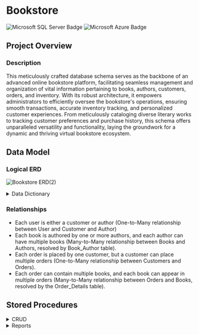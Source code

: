 # Bookstore
![Microsoft SQL Server Badge](https://img.shields.io/badge/Microsoft%20SQL%20Server-CC2927?logo=microsoftsqlserver&logoColor=fff&style=plastic)
![Microsoft Azure Badge](https://img.shields.io/badge/Microsoft%20Azure-0078D4?logo=microsoftazure&logoColor=fff&style=plastic)


## Project Overview
### Description
This meticulously crafted database schema serves as the backbone of an advanced online bookstore platform, facilitating seamless management and organization of vital information pertaining to books, authors, customers, orders, and inventory. With its robust architecture, it empowers administrators to efficiently oversee the bookstore's operations, ensuring smooth transactions, accurate inventory tracking, and personalized customer experiences. From meticulously cataloging diverse literary works to tracking customer preferences and purchase history, this schema offers unparalleled versatility and functionality, laying the groundwork for a dynamic and thriving virtual bookstore ecosystem.


## Data Model
  ### Logical ERD
![Bookstore ERD(2)](https://github.com/LitMgwebi/Bookstore-Database/assets/29978279/aaa024c8-a701-4e23-8ff8-0c74dc64daf2)
<details>
<summary>Data Dictionary</summary>
  
 ### User
| Attribute | Data type | Length | Validation | Business Rule|
| --- | --- | --- | --- | --- |
| UserID | AutoNumber | 10 | Mandatory. Integers only | Primary Key. Must be unique. |  
| Firstname | String | 20 | Mandatory.| | 
| Lastname | String | 25 | Mandatory.| | 
| Email | String | 30 | Mandatory.| |
| PhoneNumber | String | 20 | Mandatory.| Must be in “+27 00 000 (0000)” format  |
| UserType | String | 5 | Mandatory.| |

  ### Book
| Attribute | Data type | Length | Validation | Business Rule|
| --- | --- | --- | --- | --- |
| BookID | AutoNumber | 10 | Mandatory. Integers only | Primary Key. Must be unique. |  
| Title | String | 50 | Mandatory.| | 
| Genre | String | 20 | Mandatory.| | 
| PublicationDate | DateTime | 15 | Date Validation. Mandatory | Storing in YYYY/MM/DD format | 
| ISBN | String | 20 | Mandatory. | |
| Price | Money/Currency | Auto | | |

  ### Author
| Attribute | Data type | Length | Validation | Business Rule|
| --- | --- | --- | --- | --- |
| AuthorID | AutoNumber | 10 | Mandatory. Integers only | Primary Key. Must be unique. Foreign Key |  
| Biography | String | 255 | Mandatory.| | 
| Nationality | String | 30 | Mandatory.| | 
| BirthDate | DateTime | 15 | Date Validation. Mandatory | Storing in YYYY/MM/DD format | 
 
### Book_Author
| Attribute | Data type | Length | Validation | Business Rule|
| --- | --- | --- | --- | --- |
| BookID | Number | 10 | Mandatory. Integers only | Composite Key. Foreign Key.  |  
| AuthorID | Number | 10 | Mandatory. Integers only | Composite Key. Foreign Key.  |  
	
### Customer
| Attribute | Data type | Length | Validation | Business Rule|
| --- | --- | --- | --- | --- |
| CustomerID | Number | 10 | Mandatory. Integers only | Primary Key. Must be unique. Foreign Key  |  
| PostalAddress | String | 255 | Mandatory.| | 

   ### Order
| Attribute | Data type | Length | Validation | Business Rule|
| --- | --- | --- | --- | --- |
| OrderID | AutoNumber | 10 | Mandatory. Integers only | Primary Key. Must be unique. |  
| Comment | String | 255 | Mandatory.| | 
| TotalAmout | Money | Auto | Mandatory.| | 
| OrderDate | DateTime | 15 | Date Validation. Mandatory | Storing in YYYY/MM/DD format |
| CustomerID | Number | 10 | Mandatory. Integers only | Foreign Key | 


   ### Order_Details
| Attribute | Data type | Length | Validation | Business Rule|
| --- | --- | --- | --- | --- |
| OrderDetailID | AutoNumber | 10 | Mandatory. Integers only | Primary Key. Must be unique. |  
| UnitPrice | Money | Auto | Mandatory.| | 
| Quantity | Number | 15 | Mandatory | |
| OrderID | Number | 10 | Mandatory. Integers only | Foreign Key | 
| BookID | Number | 10 | Mandatory. Integers only | Foreign Key | 
</details>

### Relationships
- Each user is either a customer or author (One-to-Many relationship between User and Customer and Author)
- Each book is authored by one or more authors, and each author can have multiple books (Many-to-Many relationship between Books and Authors, resolved by Book_Author table).
- Each order is placed by one customer, but a customer can place multiple orders (One-to-Many relationship between Customers and Orders).
- Each order can contain multiple books, and each book can appear in multiple orders (Many-to-Many relationship between Orders and Books, resolved by the Order_Details table).


## Stored Procedures
<details>
	<summary>CRUD</summary>
		<img src="https://github.com/LitMgwebi/Bookstore-Database/assets/29978279/83a93a92-e8be-4306-b924-9a4e92cbce74" width=400 /> <img src="https://github.com/LitMgwebi/Bookstore-Database/assets/29978279/08f2ce90-8585-4d84-bdef-08ede53ced13" width=400 />
	<br/>
	This is the general structure for Stored Procedures responsible for Creating, Reading, Updating, and Deleting records from each table. An @Command is coupled with IF-statements to consolidate all CRUD SQL routines pertaining to the same table, thus enhancing organization and maintainability.
	<br/>
	<br/>
	<img src="https://github.com/LitMgwebi/Bookstore-Database/assets/29978279/bae31bd4-365a-4592-8d04-532f68a2d34a" width=300/> <img src="https://github.com/LitMgwebi/Bookstore-Database/assets/29978279/d51adc6d-3c31-4fa9-8c12-1f217332a481" width=600/>
	<br/>
	Using the `Create command`, a new record is able to be added to the database.
	<br/>
	<br/>
	<img src="https://github.com/LitMgwebi/Bookstore-Database/assets/29978279/e4cd675e-cfd7-4822-b769-e15fca422265" width=450/> <img src="https://github.com/LitMgwebi/Bookstore-Database/assets/29978279/dc8f91a6-7ceb-4050-91eb-0c64916d220f" width=450/>
	<br/>
	Using the `GetAll command`, all the records within the database that are active are returned. Using the `GetOne` command in conjunction with a primary key ID returns one record if the record is active.
	<br/>
	<br/>
	<img src="https://github.com/LitMgwebi/Bookstore-Database/assets/29978279/17dd6ddd-1133-46b7-b69d-418ddffa1297" width=300/> <img src="https://github.com/LitMgwebi/Bookstore-Database/assets/29978279/b6aaa173-4431-4ce8-b908-9d8f1e215c65" width=600/>
	<br/>
	Using the `Update command` in conjunction with a primary key ID updates the record of the ID.
	<br/>
	<br/>
	<img src="https://github.com/LitMgwebi/Bookstore-Database/assets/29978279/a0c55dcb-a009-463b-915b-ad2b9a50b18e" width=200/> <img src="https://github.com/LitMgwebi/Bookstore-Database/assets/29978279/17b90aef-f13a-4e7d-8475-15aeade15e5d" width=350/> <img src="https://github.com/LitMgwebi/Bookstore-Database/assets/29978279/382297ca-ab0e-432f-a630-d2523582ed9b" width=350/> 
	<br/>
	Using the `Delete command` in conjunction with a primary key ID performs a soft delete in which the record still exists on the system, but will not be returned when calling the `GetOne` and `GetAll` commands.
</details>

<details>
	<summary>Reports</summary>
	<img src="https://github.com/LitMgwebi/Bookstore-Database/assets/29978279/cd5312b6-9ea8-40cc-bbad-c42c9f59e56c" width=200/> <img src="https://github.com/LitMgwebi/Bookstore-Database/assets/29978279/a732d513-8125-4a16-bc29-7791549e1047" width=700/> 
	<br/>
	Retrieve all books written by a specific author.
	<br/>
	<br/>
	<img src="https://github.com/LitMgwebi/Bookstore-Database/assets/29978279/f2caf492-094e-4dbd-88ea-20507523b860" width=250/> <img src="https://github.com/LitMgwebi/Bookstore-Database/assets/29978279/927965da-8617-4f43-9857-455471999360" width=650/> 
	<br/>
	Retrieve all books in a particular genre.
	<br/>
	<br/>
	<img src="https://github.com/LitMgwebi/Bookstore-Database/assets/29978279/28b06f3b-f027-4f30-948b-83d854d3ccb1" width=200/> <img src="https://github.com/LitMgwebi/Bookstore-Database/assets/29978279/889276d2-84d1-42d7-8a34-3429f8a9a918" width=700/> 
	<br/>
	Retrieve all customers who have placed orders.
	<br/>
	<br/>
	<img src="https://github.com/LitMgwebi/Bookstore-Database/assets/29978279/ae716cec-68b7-4944-8a6a-01b724ab57cf" width=200/> <img src="https://github.com/LitMgwebi/Bookstore-Database/assets/29978279/e3853f5c-6f5a-4dbe-921c-e953976997df" width=700/> 
	<br/>
	Retrieve all orders placed by a specific customer.
	<br/>
	<br/>
	<img src="https://github.com/LitMgwebi/Bookstore-Database/assets/29978279/4adf3d2a-9731-41d9-be72-cd69f8203d11" width=200/> <img src="https://github.com/LitMgwebi/Bookstore-Database/assets/29978279/aa0ccbd1-7ac7-432d-a464-7b74b010b30e" width=700/> 
	<br/>
	Retrieve all books that are out of stock.
	<br/>
	<br/>
	<img src="https://github.com/LitMgwebi/Bookstore-Database/assets/29978279/7a563cc9-1ed1-4588-9364-111aeb7e7a79" width=400/> <img src="https://github.com/LitMgwebi/Bookstore-Database/assets/29978279/d4261c06-e2db-4663-8813-1a005783c4c6" width=450/> 
	<br/>
	Calculate the total sales revenue for a specific period.
	<br/>
	<br/>
	<img src="https://github.com/LitMgwebi/Bookstore-Database/assets/29978279/7b131813-76cf-4da0-a28f-861cc3b27221" width=400/> <img src="https://github.com/LitMgwebi/Bookstore-Database/assets/29978279/86ca7762-f82e-46b0-aef2-cfaf2770c387" width=450/> 
	<br/>
	Retrieve the top-selling books.
	<br/>
	<br/>
</details>
